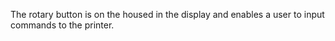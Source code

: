 The rotary button is on the housed in the display and enables a user to input commands to the printer.
